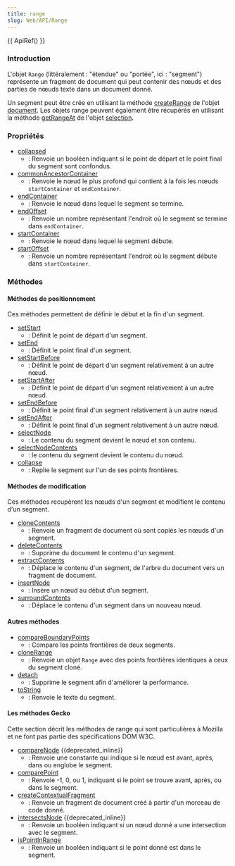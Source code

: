 ```yaml
---
title: range
slug: Web/API/Range
---
```


{{ ApiRef() }}

### Introduction

L'objet `Range` (littéralement : "étendue" ou "portée", ici : "segment") représente un fragment de document qui peut contenir des nœuds et des parties de nœuds texte dans un document donné.

Un segment peut être crée en utilisant la méthode [createRange](/fr/docs/Web/API/document/createRange) de l'objet [document](/fr/docs/Web/API/document). Les objets range peuvent également être récupérés en utilisant la méthode [getRangeAt](/fr/docs/Web/API/Selection/getRangeAt) de l'objet [selection](/fr/docs/Web/API/Selection).

### Propriétés

- [collapsed](/fr/docs/Web/API/range/collapsed)
  - : Renvoie un booléen indiquant si le point de départ et le point final du segment sont confondus.
- [commonAncestorContainer](/fr/docs/Web/API/range/commonAncestorContainer)
  - : Renvoie le nœud le plus profond qui contient à la fois les nœuds `startContainer` et `endContainer`.
- [endContainer](/fr/docs/Web/API/range/endContainer)
  - : Renvoie le nœud dans lequel le segment se termine.
- [endOffset](/fr/docs/Web/API/range/endOffset)
  - : Renvoie un nombre représentant l'endroit où le segment se termine dans `endContainer`.
- [startContainer](/fr/docs/Web/API/range/startContainer)
  - : Renvoie le nœud dans lequel le segment débute.
- [startOffset](/fr/docs/Web/API/range/startOffset)
  - : Renvoie un nombre représentant l'endroit où le segment débute dans `startContainer`.

### Méthodes

#### Méthodes de positionnement

Ces méthodes permettent de définir le début et la fin d'un segment.

- [setStart](/fr/docs/Web/API/range/setStart)
  - : Définit le point de départ d'un segment.
- [setEnd](/fr/docs/Web/API/range/setEnd)
  - : Définit le point final d'un segment.
- [setStartBefore](/fr/docs/Web/API/range/setStartBefore)
  - : Définit le point de départ d'un segment relativement à un autre nœud.
- [setStartAfter](/fr/docs/Web/API/range/setStartAfter)
  - : Définit le point de départ d'un segment relativement à un autre nœud.
- [setEndBefore](/fr/docs/Web/API/range/setEndBefore)
  - : Définit le point final d'un segment relativement à un autre nœud.
- [setEndAfter](/fr/docs/Web/API/range/setEndAfter)
  - : Définit le point final d'un segment relativement à un autre nœud.
- [selectNode](/fr/docs/Web/API/range/selectNode)
  - : Le contenu du segment devient le nœud et son contenu.
- [selectNodeContents](/fr/docs/Web/API/range/selectNodeContents)
  - : le contenu du segment devient le contenu du nœud.
- [collapse](/fr/docs/Web/API/range/collapse)
  - : Replie le segment sur l'un de ses points frontières.

#### Méthodes de modification

Ces méthodes recupèrent les nœuds d'un segment et modifient le contenu d'un segment.

- [cloneContents](/fr/docs/Web/API/range/cloneContents)
  - : Renvoie un fragment de document où sont copiés les nœuds d'un segment.
- [deleteContents](/fr/docs/Web/API/range/deleteContents)
  - : Supprime du document le contenu d'un segment.
- [extractContents](/fr/docs/Web/API/range/extractContents)
  - : Déplace le contenu d'un segment, de l'arbre du document vers un fragment de document.
- [insertNode](/fr/docs/Web/API/range/insertNode)
  - : Insère un nœud au début d'un segment.
- [surroundContents](/fr/docs/Web/API/range/surroundContents)
  - : Déplace le contenu d'un segment dans un nouveau nœud.

#### Autres méthodes

- [compareBoundaryPoints](/fr/docs/Web/API/range/compareBoundaryPoints)
  - : Compare les points frontières de deux segments.
- [cloneRange](/fr/docs/Web/API/range/cloneRange)
  - : Renvoie un objet `Range` avec des points frontières identiques à ceux du segment cloné.
- [detach](/fr/docs/Web/API/range/detach)
  - : Supprime le segment afin d'améliorer la performance.
- [toString](/fr/docs/Web/API/range/toString)
  - : Renvoie le texte du segment.

#### Les méthodes Gecko

Cette section décrit les méthodes de range qui sont particulières à Mozilla et ne font pas partie des spécifications DOM W3C.

- [compareNode](/fr/docs/Web/API/range/compareNode) {{deprecated_inline}}
  - : Renvoie une constante qui indique si le nœud est avant, après, dans ou englobe le segment.
- [comparePoint](/fr/docs/Web/API/range/comparePoint)
  - : Renvoie -1, 0, ou 1, indiquant si le point se trouve avant, après, ou dans le segment.
- [createContextualFragment](/fr/docs/Web/API/range/createContextualFragment)
  - : Renvoie un fragment de document créé à partir d'un morceau de code donné.
- [intersectsNode](/fr/docs/Web/API/range/intersectsNode) {{deprecated_inline}}
  - : Renvoie un booléen indiquant si un nœud donné a une intersection avec le segment.
- [isPointInRange](/fr/docs/Web/API/range/isPointInRange)
  - : Renvoie un booléen indiquant si le point donné est dans le segment.
